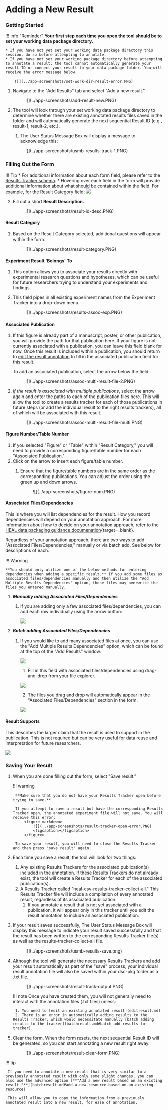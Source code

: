 
# Adding a New Result

### Getting Started

!!! info "Reminder"
    **Your first step each time you open the tool should be to set your working data package directory.** 
    
    * If you have not yet set your working data package directory this session, do so before attempting to annotate.
    * If you have not set your working package directory before attempting to annotate a result, the tool cannot automatically generate your result-ID or connect your result to your data package folder. You will receive the error message below.

        ![](../app-screenshots/set-work-dir-result-error.PNG)

1. Navigate to the "Add Results" tab and select "Add a new result."
    
    <figure markdown>
        ![](../app-screenshots/add-result-new.PNG)
        <figcaption></figcaption>
    </figure>

2. The tool will look through your set working data package directory to determine whether there are existing annotated results files saved in the folder and will automatically generate the next sequential Result ID (e.g., result-1, result-2, etc.).
    1. The User Status Message Box will display a message to acknowledge this:

    <figure markdown>
        ![](../app-screenshots/usmb-results-track-1.PNG)
        <figcaption></figcaption>
    </figure>

    
### Filling Out the Form

!!! Tip
    * For additional information about each form field, please refer to the [Results Tracker schema](../schemas/md_results_tracker.md).
    * Hovering over each field in the form will provide additional information about what should be contained within the field. For example, for the Result Category field:
        ![](../app-screenshots/tooltip-ex.PNG)

2. Fill out a short **Result Description.**

    <figure markdown>
        ![](../app-screenshots/result-id-desc.PNG)
        <figcaption></figcaption>
    </figure>

#### Result Category
1. Based on the Result Category selected, additional questions will appear within the form.

    <figure markdown>
        ![](../app-screenshots/result-category.PNG)
        <figcaption></figcaption>
    </figure>

#### Experiment Result 'Belongs' To
1. This option allows you to associate your results directly with experimental research questions and hypotheses, which can be useful for future researchers trying to understand your experiments and findings. 
2. This field pipes in all existing experiment names from the Experiment Tracker into a drop-down menu.

     <figure markdown>
        ![](../app-screenshots/results-assoc-exp.PNG)
        <figcaption></figcaption>
    </figure>  

#### Associated Publication
1. If this figure is already part of a manuscript, poster, or other publication, you will provide the path for that publication here. If your figure is not currently associated with a publication, you can leave this field blank for now. Once this result is included within a publication, you should return to [edit the result annotation](editresult.md) to fill in the associated publication field for this result. 

    To add an associated publication, select the arrow below the field:
    <figure markdown>
        ![](../app-screenshots/assoc-multi-result-file-2.PNG)
        <figcaption></figcaption>
    </figure>
        
2. *If the result is associated with multiple publications*, select the arrow again and enter the paths to each of the publication files here. This will allow the tool to create a results tracker for each of those publications in future steps (or add the individual result to the right results trackers), all of which will be associated with this result.
    <figure markdown>
        ![](../app-screenshots/assoc-multi-result-file-multi.PNG)
        <figcaption></figcaption>
    </figure>

#### Figure Number/Table Number
1. If you selected "Figure" or "Table" within "Result Category," you will need to provide a corresponding figure/table number for each "Associated Publication."
1. Click on the arrow to insert each figure/table number. 
    1. Ensure that the figure/table numbers are in the same order as the corresponding publications. You can adjust the order using the green up and down arrows.
        
        <figure markdown>
            ![](../app-screenshots/figure-num.PNG)
            <figcaption></figcaption>
        </figure>
        
#### Associated Files/Dependencies
This is where you will list dependencies for the result. How you record dependencies will depend on your annotation approach. For more information about how to decide on your annotation approach, refer to the [HEAL data packaging guidance documenation](https://norc-heal.github.io/heal-data-pkg-guide/){target=_blank}. 

Regardless of your annotation approach, there are two ways to add "Associated Files/Dependencies," manually or via batch add. See below for descriptions of each.

!!! Warning

    **You should only utilize one of the below methods for entering dependencies when adding a specific result.** If you add some files as associated files/dependencies manually and then utilize the "Add Multiple Results Dependencies" option, those files may overwrite the files you entered manually.

1. ***Manually adding Associated Files/Dependencies***

    1. If you are adding only a few associated files/dependencies, you can add each row individually using the arrow button:

        ![](../app-screenshots//results-assoc-single.PNG)

2. ***Batch adding Associated Files/Dependencies***

    1. If you would like to add many associated files at once, you can use the "Add Multiple Results Dependencies" option, which can be found at the top of the "Add Results" window:

        ![](../app-screenshots/multi-depend-add.PNG)

        1. Fill in this field with associated files/dependencies using drag-and-drop from your file explorer.

        ![](../app-screenshots/results-multi-depend.PNG)

        2. The files you drag and drop will automatically appear in the "Associated Files/Dependencies" section in the form.

        ![](../app-screenshots/results-multi-auto.png)


#### Result Supports
This describes the larger claim that the result is used to support in the publication. This is not required but can be very useful for data reuse and interpretation for future researchers.

![](../app-screenshots/results-support.PNG)

### Saving Your Result

1. When you are done filling out the form, select "Save result."

    !!! warning

        **Make sure that you do not have your Results Tracker open before trying to save.**

        If you attempt to save a result but have the corresponding Results Tracker open, the annotated experiment file will not save. You will receive this error:
            <figure markdown>
                ![](../app-screenshots/result-tracker-open-error.PNG)
                <figcaption></figcaption>
            </figure>
        
        To save your result, you will need to close the Results Tracker and then press "save result" again.

1. Each time you save a result, the tool will look for two things:
    1. Any existing Results Trackers for the associated publication(s) included in the annotation. If these Results Trackers do not already exist, the tool will create a Results Tracker for each of the associated publication(s). 
    2. A Results Tracker called "heal-csv-results-tracker-collect-all." This Results Tracker file will include a compilation of every annotated result, regardless of its associated publication.
        1. If you annotate a result that is not yet associated with a publication, it will appear only in this tracker until you edit the result annotation to include an associated publication.

2. If your result saves successfully, The User Status Message Box will display this message to indicate your result saved successfully and that the result has been written to the corresponding Results Tracker file(s) as well as the results-tracker-collect-all file.

    <figure markdown>
        ![](../app-screenshots/usmb-results-save.png)
        <figcaption></figcaption>
    </figure>


1. Although the tool will generate the necessary Results Trackers and add your result automatically as part of the "save" process, your individual result annotation file will also be saved within your dsc-pkg folder as a .txt file. 

    <figure markdown>
        ![](../app-screenshots/result-track-output.PNG)
        <figcaption></figcaption>
    </figure>

    !!! note
        Once you have created them, you will not generally need to interact with the annotation files (.txt files) unless:
        
        1. You need to [edit an existing annotated result](editresult.md)
        2. There is an error in automatically adding results to the Results Tracker, which would necessitate manually [batch adding results to the tracker](batchresult.md#batch-add-results-to-tracker)

3. Clear the form. When the form resets, the next sequential Result ID will be generated, so you can start annotating a new result right away.

    <figure markdown>
        ![](../app-screenshots/result-clear-form.PNG)
        <figcaption></figcaption>
    </figure>

!!! tip 

     If you need to annotate a new result that is very similar to a previously annotated result with only some slight changes, you can also use the advanced option [**"Add a new result based on an existing result."**](batchresult.md#add-a-new-resource-based-on-an-existing-resource) 
     
     This will allow you to copy the information from a previously annotated result into a new result, for ease of annotation.




            
